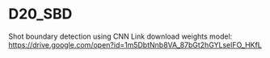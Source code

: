# D20_SBD
Shot boundary detection using CNN
Link download weights model: https://drive.google.com/open?id=1m5DbtNnb8VA_87bGt2hGYLselFO_HKfL
